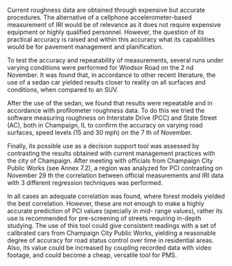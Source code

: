 Current roughness data are obtained through expensive but accurate procedures. The alternative of a
cellphone accelerometer-based measurement of IRI would be of relevance as it does not require
expensive equipment or highly qualified personnel. However, the question of its practical accuracy is
raised and within this accuracy what its capabilities would be for pavement management and
planification.

To test the accuracy and repeatability of measurements, several runs under varying conditions were
performed for Windsor Road on the 2 nd November. It was found that, in accordance to other recent
literature, the use of a sedan car yielded results closer to reality on all surfaces and conditions, when
compared to an SUV.

After the use of the sedan, we found that results were repeatable and in accordance with profilometer
roughness data. To do this we tried the software measuring roughness on Interstate Drive (PCC) and
State Street (AC), both in Champaign, IL to confirm the accuracy on varying road surfaces, speed levels
(15 and 30 mph) on the 7 th of November.

Finally, its possible use as a decision support tool was assessed by contrasting the results obtained
with current management practices with the city of Champaign. After meeting with officials from
Champaign City Public Works (see Annex 7.2), a region was analyzed for PCI contrasting on November
29 th the correlation between official measurements and IRI data with 3 different regression techniques
was performed.

In all cases an adequate correlation was found, where forest models yielded the best correlation.
However, these are not enough to make a highly accurate prediction of PCI values (specially in mid-
range values), rather its use is recommended for pre-screening of streets requiring in-depth studying.
The use of this tool could give consistent readings with a set of calibrated cars from Champaign City
Public Works, yielding a reasonable degree of accuracy for road status control over time in residential
areas. Also, its value could be increased by coupling recorded data with video footage, and could
become a cheap, versatile tool for PMS.
